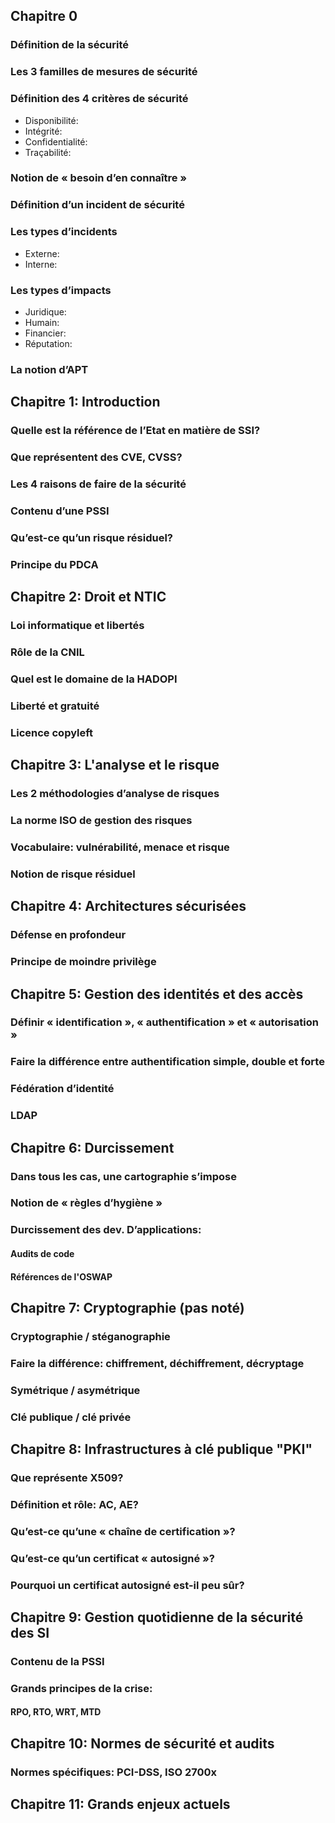 ## Chapitre 0

### Définition de la sécurité
### Les 3 familles de mesures de sécurité
### Définition des 4 critères de sécurité
- Disponibilité:
- Intégrité:
- Confidentialité:
- Traçabilité:
### Notion de « besoin d’en connaître »
### Définition d’un incident de sécurité
### Les types d’incidents
- Externe:
- Interne:
### Les types d’impacts
- Juridique:
- Humain:
- Financier:
- Réputation:
### La notion d’APT

## Chapitre 1: Introduction

### Quelle est la référence de l’Etat en matière de SSI?
### Que représentent des CVE, CVSS?
### Les 4 raisons de faire de la sécurité
### Contenu d’une PSSI
### Qu’est-ce qu’un risque résiduel?
### Principe du PDCA

## Chapitre 2: Droit et NTIC

### Loi informatique et libertés
### Rôle de la CNIL
### Quel est le domaine de la HADOPI
### Liberté et gratuité
### Licence copyleft

## Chapitre 3: L'analyse et le risque

### Les 2 méthodologies d’analyse de risques
### La norme ISO de gestion des risques
### Vocabulaire: vulnérabilité, menace et risque
### Notion de risque résiduel

## Chapitre 4: Architectures sécurisées

### Défense en profondeur
### Principe de moindre privilège

## Chapitre 5: Gestion des identités et des accès

### Définir « identification », « authentification » et « autorisation »
### Faire la différence entre authentification simple, double et forte
### Fédération d’identité
### LDAP

## Chapitre 6: Durcissement

### Dans tous les cas, une cartographie s’impose
### Notion de « règles d’hygiène »
### Durcissement des dev. D’applications:
#### Audits de code
#### Références de l'OSWAP

## Chapitre 7: Cryptographie (pas noté)

### Cryptographie / stéganographie
### Faire la différence: chiffrement, déchiffrement,  décryptage
### Symétrique / asymétrique
### Clé publique / clé privée

## Chapitre 8: Infrastructures à clé publique "PKI"

### Que représente X509?
### Définition et rôle: AC, AE?
### Qu’est-ce qu’une « chaîne de certification »?
### Qu’est-ce qu’un certificat « autosigné »?
### Pourquoi un certificat autosigné est-il peu sûr?

## Chapitre 9: Gestion quotidienne de la sécurité des SI

### Contenu de la PSSI
### Grands principes de la crise: 
#### RPO, RTO, WRT, MTD

## Chapitre 10: Normes de sécurité et audits

### Normes spécifiques: PCI-DSS, ISO 2700x

## Chapitre 11: Grands enjeux actuels
